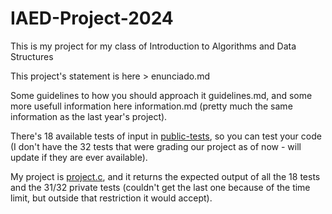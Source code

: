# IAED-Project-2024
This is my project for my class of Introduction to Algorithms and Data Structures

This project's statement is here > enunciado.md

Some guidelines to how you should approach it guidelines.md, and some more usefull information here information.md (pretty much the same information as the last year's project).

There's 18 available tests of input in [public-tests](public-tests), so you can test your code (I don't have the 32 tests that were grading our project as of now - will update if they are ever available).

My project is [project.c](project.c), and it returns the expected output of all the 18 tests and the 31/32 private tests (couldn't get the last one because of the time limit, but outside that restriction it would accept).
